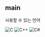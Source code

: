 ## main

사용할 수 있는 언어

<img src="https://img.shields.io/badge/C-A8B9CC?style=flat-square&logo=c&logoColor=white" alt="C"> <img src="https://img.shields.io/badge/C%2B%2B-00599C?style=flat-square&logo=c%2B%2B&logoColor=white" alt="C++"> <img src="https://skillicons.dev/icons?i=cs" alt="C#">

<!--
**saseolim/saseolim** is a ✨ _special_ ✨ repository because its `README.md` (this file) appears on your GitHub profile.

Here are some ideas to get you started:

- 🔭 I’m currently working on ...
- 🌱 I’m currently learning ...
- 👯 I’m looking to collaborate on ...
- 🤔 I’m looking for help with ...
- 💬 Ask me about ...
- 📫 How to reach me: ...
- 😄 Pronouns: ...
- ⚡ Fun fact: ...
-->
